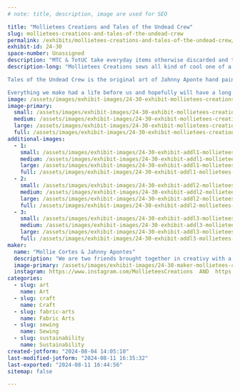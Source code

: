 ```yaml
---
# note: title, description, image are used for SEO

title: "Mollietees Creations and Tales of the Undead Crew"
slug: mollietees-creations-and-tales-of-the-undead-crew
permalink: /exhibits/mollietees-creations-and-tales-of-the-undead-crew/
exhibit-id: 24-30
space-number: Unassigned
description: "MTC & TotUC take everyday items otherwise discarded and turn them into one of a kind art! "
description-long: "Mollietees Creations sews all kind of cool one of a kind gifts - totes, accessories, kitchenware, pet toys and more - all upcycled out of second hand T-shirts.

Tales of the Undead Crew is the original art of Jahnny Aponte hand painted on purses, wallets and records as well as hand made chunky funky punky jewelry. 

Everything we make had a life before us and hopefully will have a long life after us. We love that we can keep otherwise discarded things in the community and our of landfill and hope others will follow our examples to keep using and reusing what they have in creative ways! "
image: /assets/images/exhibit-images/24-30-exhibit-mollietees-creations-and-tales-of-the-undead-crew-inbound2158649737001543834-large.jpg
image-primary: 
  small: /assets/images/exhibit-images/24-30-exhibit-mollietees-creations-and-tales-of-the-undead-crew-inbound2158649737001543834-small.jpg
  medium: /assets/images/exhibit-images/24-30-exhibit-mollietees-creations-and-tales-of-the-undead-crew-inbound2158649737001543834-medium.jpg
  large: /assets/images/exhibit-images/24-30-exhibit-mollietees-creations-and-tales-of-the-undead-crew-inbound2158649737001543834-large.jpg
  full: /assets/images/exhibit-images/24-30-exhibit-mollietees-creations-and-tales-of-the-undead-crew-inbound2158649737001543834-full.jpg
additional-images: 
  - 1:
    small: /assets/images/exhibit-images/24-30-exhibit-addl1-mollietees-creations-and-tales-of-the-undead-crew-inbound2220686274547223773-small.jpg
    medium: /assets/images/exhibit-images/24-30-exhibit-addl1-mollietees-creations-and-tales-of-the-undead-crew-inbound2220686274547223773-medium.jpg
    large: /assets/images/exhibit-images/24-30-exhibit-addl1-mollietees-creations-and-tales-of-the-undead-crew-inbound2220686274547223773-large.jpg
    full: /assets/images/exhibit-images/24-30-exhibit-addl1-mollietees-creations-and-tales-of-the-undead-crew-inbound2220686274547223773-full.jpg
  - 2:
    small: /assets/images/exhibit-images/24-30-exhibit-addl2-mollietees-creations-and-tales-of-the-undead-crew-inbound5906774291836096435-small.jpg
    medium: /assets/images/exhibit-images/24-30-exhibit-addl2-mollietees-creations-and-tales-of-the-undead-crew-inbound5906774291836096435-medium.jpg
    large: /assets/images/exhibit-images/24-30-exhibit-addl2-mollietees-creations-and-tales-of-the-undead-crew-inbound5906774291836096435-large.jpg
    full: /assets/images/exhibit-images/24-30-exhibit-addl2-mollietees-creations-and-tales-of-the-undead-crew-inbound5906774291836096435-full.jpg
  - 3:
    small: /assets/images/exhibit-images/24-30-exhibit-addl3-mollietees-creations-and-tales-of-the-undead-crew-inbound9042155650159253970-small.jpg
    medium: /assets/images/exhibit-images/24-30-exhibit-addl3-mollietees-creations-and-tales-of-the-undead-crew-inbound9042155650159253970-medium.jpg
    large: /assets/images/exhibit-images/24-30-exhibit-addl3-mollietees-creations-and-tales-of-the-undead-crew-inbound9042155650159253970-large.jpg
    full: /assets/images/exhibit-images/24-30-exhibit-addl3-mollietees-creations-and-tales-of-the-undead-crew-inbound9042155650159253970-full.jpg
maker: 
  name: "Mollie Cortes & Jahnny Apontes"
  description: "We are two friends brought together in creativy with a passion for the weird, creepy, funky and fun. We both have a love of the environment and using what you have on hand to make something amazing. Think of it like two Rock & Roll Macguyvers making funky art out of trash! "
  image-primary: /assets/images/exhibit-images/24-30-maker-mollietees-creations-and-tales-of-the-undead-crew-inbound3873337645787124507-medium.jpg
  instagram: https://www.instagram.com/MollieteesCreations  AND  https:///talesoftheundeadcrew
categories: 
  - slug: art
    name: Art
  - slug: craft
    name: Craft
  - slug: fabric-arts
    name: Fabric Arts
  - slug: sewing
    name: Sewing
  - slug: sustainability
    name: Sustainability
created-jotform: "2024-08-04 14:05:10"
last-modified-jotform: "2024-08-11 16:35:32"
last-exported: "2024-08-11 16:44:56"
sitemap: false

---
```

